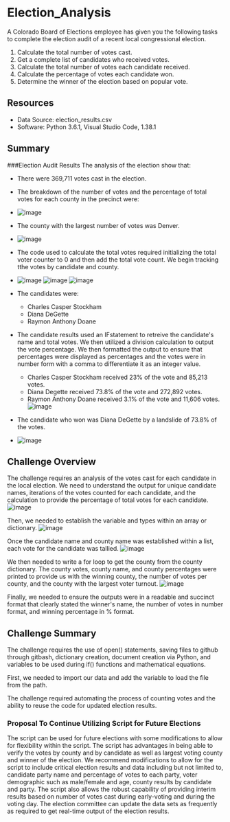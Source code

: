 # Election_Analysis
 
 A Colorado Board of Elections employee has given you the following tasks to complete the election audit of a recent local congressional election. 
 1. Calculate the total number of votes cast.
 2. Get a complete list of candidates who received votes. 
 3. Calculate the total number of votes each candidate received. 
 4. Calculate the percentage of votes each candidate won. 
 5. Determine the winner of the election based on popular vote.

 ## Resources
* Data Source: election_results.csv
* Software: Python 3.6.1, Visual Studio Code, 1.38.1

## Summary

###Election Audit Results
The analysis of the election show that:
* There were 369,711 votes cast in the election. 
* The breakdown of the number of votes and the percentage of total votes for each county in the precinct were:
* ![image](https://user-images.githubusercontent.com/115019829/198424809-dd43304b-a7cc-412b-9772-a841e433bbb8.png)
* The county with the largest number of votes was Denver. 
* ![image](https://user-images.githubusercontent.com/115019829/198425140-3b5768c9-71a4-44b5-86ed-26bc047d22e7.png)

* The code used to calculate the total votes required initializing the total voter counter to 0 and then add the total vote count. We begin tracking tthe votes by candidate and county. 
* ![image](https://user-images.githubusercontent.com/115019829/198423342-63923d26-85ed-4930-8c4d-90c508db1131.png)
![image](https://user-images.githubusercontent.com/115019829/198423395-cfa6a545-c52c-4e51-a6db-3f52516d6e14.png)
![image](https://user-images.githubusercontent.com/115019829/198423544-ffa92eaa-fc98-4e88-b1d4-0ab55ff0ce6a.png)

* The candidates were:
    * Charles Casper Stockham
    * Diana DeGette
    * Raymon Anthony Doane
* The candidate results used an IFstatement to retreive the candidate's name and total votes. We then utilized a division calculation to output the vote percentage. We then formatted the output to ensure that percentages were displayed as percentages and the votes were in number form with a comma to differentiate it as an integer value. 
    * Charles Casper Stockham received 23% of the vote and 85,213 votes.
    * Diana Degette received 73.8% of the vote and 272,892 votes.
    * Raymon Anthony Doane received 3.1% of the vote and 11,606 votes. 
![image](https://user-images.githubusercontent.com/115019829/198423829-48cafbb6-c99f-4dc6-af93-97f4f8475864.png)
* The candidate who won was Diana DeGette by a landslide of 73.8% of the votes.
* ![image](https://user-images.githubusercontent.com/115019829/198425582-af2d2f8f-6b33-4a56-bb80-8b6cae64a389.png)


## Challenge Overview

The challenge requires an analysis of the votes cast for each candidate in the local election. We need to understand the output for unique candidate names, iterations of the votes counted for each candidate, and the calculation to provide the percentage of total votes for each candidate.
![image](https://user-images.githubusercontent.com/115019829/198465659-1ff349d7-298c-4253-b720-d365b6292a38.png)

Then, we needed to establish the variable and types within an array or dictionary. 
![image](https://user-images.githubusercontent.com/115019829/198466702-df6a53ee-b5c0-4a1c-8cf9-13e57306a363.png)

Once the candidate name and county name was established within a list, each vote for the candidate was tallied. 
![image](https://user-images.githubusercontent.com/115019829/198467572-7427b9df-0422-475a-8cad-bd99c53bf3bc.png)

We then needed to write a for loop to get the county from the county dictionary. The county votes, county name, and county percentages were printed to provide us with the winning county, the number of votes per county, and the county with the largest voter turnout.
![image](https://user-images.githubusercontent.com/115019829/198468276-8b953ab6-e808-45bb-9cfb-e42af1b50329.png)

Finally, we needed to ensure the outputs were in a readable and succinct format that clearly stated the winner's name, the number of votes in number format, and winning percentage in % format.

## Challenge Summary
The challenge requires the use of open() statements, saving files to github through gitbash, dictionary creation, document creation via Python, and variables to be used during if() functions and mathematical equations.

First, we needed to import our data and add the variable to load the file from the path. 


The challenge required automating the process of counting votes and the ability to reuse the code for updated election results. 


### Proposal To Continue Utilizing Script for Future Elections
The script can be used for future elections with some modifications to allow for flexibility within the script. 
The script has advantages in being able to verify the votes by county and by candidate as well as largest voting county and winner of the election. 
We recommend modifications to allow for the script to include critical election results and data including but not limited to, candidate party name and percentage of votes to each party, voter demographic such as male/female and age, county results by candidate and party. 
The script also allows the robust capability of providing interim results based on number of votes cast during early-voting and during the voting day. The election committee can update the data sets as frequently as required to get real-time output of the election results. 
